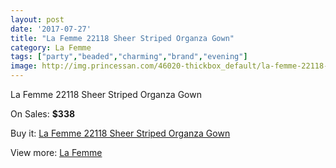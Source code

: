 ```yaml
---
layout: post
date: '2017-07-27'
title: "La Femme 22118 Sheer Striped Organza Gown"
category: La Femme
tags: ["party","beaded","charming","brand","evening"]
image: http://img.princessan.com/46020-thickbox_default/la-femme-22118-sheer-striped-organza-gown.jpg
---
```

La Femme 22118 Sheer Striped Organza Gown

On Sales: **$338**
<a href="https://www.princessan.com/en/la-femme/21129-la-femme-22118-sheer-striped-organza-gown.html"><amp-img layout="responsive" width="600" height="600" src="//img.princessan.com/46020-thickbox_default/la-femme-22118-sheer-striped-organza-gown.jpg" alt="La Femme 22118 Sheer Striped Organza Gown 0" /></a>
<a href="https://www.princessan.com/en/la-femme/21129-la-femme-22118-sheer-striped-organza-gown.html"><amp-img layout="responsive" width="600" height="600" src="//img.princessan.com/46021-thickbox_default/la-femme-22118-sheer-striped-organza-gown.jpg" alt="La Femme 22118 Sheer Striped Organza Gown 1" /></a>

Buy it: [La Femme 22118 Sheer Striped Organza Gown](https://www.princessan.com/en/la-femme/21129-la-femme-22118-sheer-striped-organza-gown.html "La Femme 22118 Sheer Striped Organza Gown")

View more: [La Femme](https://www.princessan.com/en/28-la-femme "La Femme")